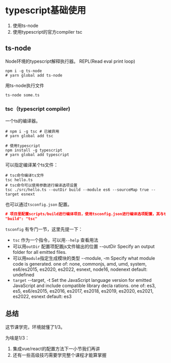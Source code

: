 # typescript基础使用

1. 使用ts-node
2. 使用typescript的官方compiler tsc

## ts-node

Node环境的typescript解释执行器。 REPL(Read eval print loop)

```shell
npm i -g ts-node
# yarn global add ts-node
```

用ts-node执行文件

```shell
ts-node some.ts
```

### tsc（typescript compiler)

一个ts的编译器。

``` shell
# npm i -g tsc # 已被弃用
# yarn global add tsc

# 使用typescript
npm install -g typescript
# yarn global add typescript
```

可以指定编译某个ts文件：

```shell
# tsc命令编译ts文件
tsc hello.ts
# tsc命令可以使用参数进行编译选项设置
tsc ./src/hello.ts --outDir build --module es6 --sourceMap true --target esnext

```

也可以通过`tsconfig.json` 配置。

```json
# 项目里配置scripts/build进行编译项目，使用tsconfig.json进行编译选项配置，其与tsc的命令行的基础编译选项是一致的
"build": "tsc"
```

`tsconfig` 有专门一节，这里先提一下：

- `tsc` 作为一个指令，可以用`--help` 查看用法
- 可以用`outDir` 配置项配置js文件输出的位置  --outDir  Specify an output folder for all emitted files.
- 可以用`module`指定生成模块的类型  --module, -m  Specify what module code is generated.
                one of:  none, commonjs, amd, umd, system, es6/es2015, es2020, es2022, esnext, node16, nodenext
               default:  undefined
- `target` --target, -t  Set the JavaScript language version for emitted JavaScript and include compatible library decla                         rations.
                one of:  es3, es5, es6/es2015, es2016, es2017, es2018, es2019, es2020, es2021, es2022, esnext
               default:  es3

## 总结

这节课学完，环境就懂了1/3。

为啥是1/3：

1. 集成vue/react的配置方法下一小节我们再讲
2. 还有一些高级技巧需要学完整个课程才能算掌握

